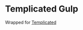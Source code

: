 Templicated Gulp
================

Wrapped for [Templicated](https://github.com/maraisr/templicated)
